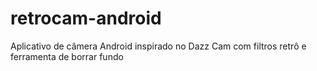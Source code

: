 # retrocam-android
Aplicativo de câmera Android inspirado no Dazz Cam com filtros retrô e ferramenta de borrar fundo
